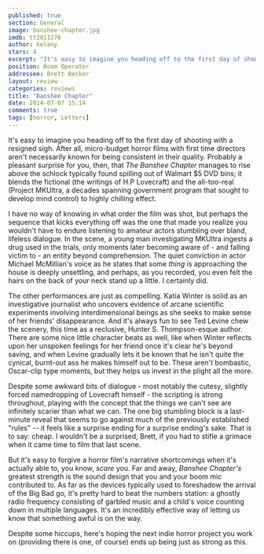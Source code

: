 ```yaml
---
published: true
section: General
image: banshee-chapter.jpg
imdb: tt2011276
author: kelany
stars: 4
excerpt: "It's easy to imagine you heading off to the first day of shooting with a resigned sigh.  After all,  micro-budget horror films with first time directors aren't necessarily known for being consistent in their quality."
position: Boom Operator
addressee: Brett Becker
layout: review
categories: reviews
title: "Banshee Chapter"
date: 2014-07-07 15:14
comments: true
tags: [horror, Letters]
---
```

It's easy to imagine you heading off to the first day of shooting with a resigned sigh. After all, micro-budget horror films with first time directors aren't necessarily known for being consistent in their quality. Probably a pleasant surprise for you, then, that _The Banshee Chapter_ manages to rise above the schlock typically found spilling out of Walmart $5 DVD bins; it blends the fictional (the writings of H.P Lovecraft) and the all-too-real (Project MKUltra, a decades spanning government program that sought to develop mind control) to highly chilling effect. 

I have no way of knowing in what order the film was shot, but perhaps the sequence that kicks everything off was the one that made you realize you wouldn't have to endure listening to amateur actors stumbling over bland, lifeless dialogue. In the scene, a young man investigating MKUltra ingests a drug used in the trials, only moments later becoming aware of - and falling victim to - an entity beyond comprehension. The quiet conviction in actor Michael McMillian's voice as he states that some _thing_ is approaching the house is deeply unsettling, and perhaps, as you recorded, you even felt the hairs on the back of your neck stand up a little. I certainly did. 

The other performances are just as compelling. Katia Winter is solid as an investigative journalist who uncovers evidence of arcane scientific experiments involving interdimensional beings as she seeks to make sense of her friends' disappearance. And it's always fun to see Ted Levine chew the scenery, this time as a reclusive, Hunter S. Thompson-esque author. There are some nice little character beats as well, like when Winter reflects upon her unspoken feelings for her friend once it's clear he's beyond saving, and when Levine gradually lets it be known that he isn't quite the cynical, burnt-out ass he makes himself out to be. These aren't bombastic, Oscar-clip type moments, but they helps us invest in the plight all the more.

Despite some awkward bits of dialogue - most notably the cutesy, slightly forced namedropping of Lovecraft himself - the scripting is strong throughout, playing with the concept that the things we can't see are infinitely scarier than what we can. The one big stumbling block is a last-minute reveal that seems to go against much of the previously established "rules" -- it feels like a surprise ending for a surprise ending's sake. That is to say: cheap. I wouldn't be a surprised, Brett, if you had to stifle a grimace when it came time to film that last scene. 

But it's easy to forgive a horror film's narrative shortcomings when it's actually able to, you know, _scare_ you. Far and away, _Banshee Chapter's_ greatest strength is the sound design that you and your boom mic contributed to. As far as the devices typically used to foreshadow the arrival of the Big Bad go, it's pretty hard to beat the numbers station: a ghostly radio frequency consisting of garbled music and a child's voice counting down in multiple languages. It's an incredibly effective way of letting us know that something awful is on the way. 

Despite some hiccups, here's hoping the next indie horror project you work on (providing there is one, of course) ends up being just as strong as this.